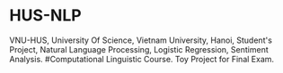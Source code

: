 # HUS-NLP
VNU-HUS, University Of Science, Vietnam University, Hanoi, Student's Project, Natural Language Processing, Logistic Regression, Sentiment Analysis.
#Computational Linguistic Course. Toy Project for Final Exam.
